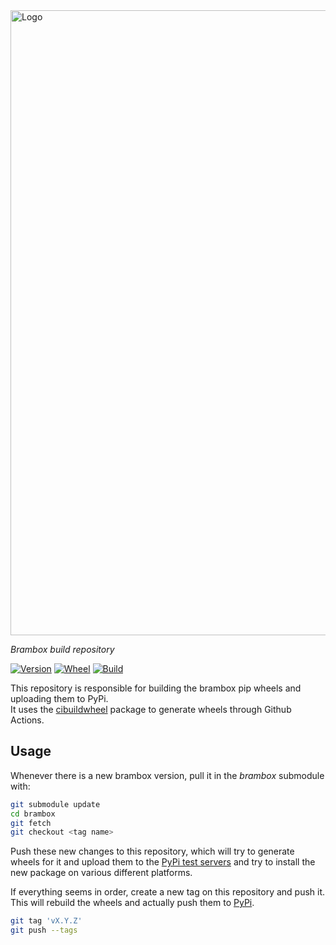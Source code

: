 <img src="https://gitlab.com/EAVISE/brambox/raw/master/docs/.static/logo-wide.png" alt="Logo" width="1000" />

_Brambox build repository_

[![Version][version-badge]][pypi-url]
[![Wheel][wheel-badge]][wheel-url]
[![Build][build-badge]][build-url]


This repository is responsible for building the brambox pip wheels and uploading them to PyPi.  
It uses the [cibuildwheel](https://github.com/joerick/cibuildwheel) package to generate wheels through Github Actions.

## Usage
Whenever there is a new brambox version, pull it in the _brambox_ submodule with:
``` bash
git submodule update
cd brambox
git fetch
git checkout <tag name>
```

Push these new changes to this repository, which will try to generate wheels for it and upload them to the [PyPi test servers](https://test.pypi.org/project/brambox/)
and try to install the new package on various different platforms.

If everything seems in order, create a new tag on this repository and push it.
This will rebuild the wheels and actually push them to [PyPi](https://pypi.org/project/brambox/).

``` bash
git tag 'vX.Y.Z'
git push --tags
```


[version-badge]: https://img.shields.io/pypi/v/brambox.svg?label=version
[pypi-url]: https://pypi.org/project/brambox/
[wheel-badge]: https://img.shields.io/pypi/wheel/brambox.svg
[wheel-url]: https://pypi.org/project/brambox
[build-badge]: https://github.com/eavise-kul/brambox-build/actions/workflows/wheels.yml/badge.svg
[build-url]: https://github.com/eavise-kul/brambox-build/actions/workflows/wheels.yml

